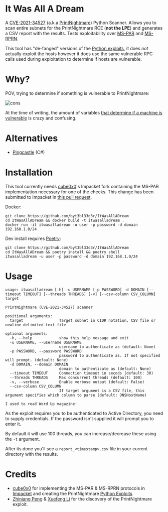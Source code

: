 # It Was All A Dream

A [CVE-2021-34527](https://msrc.microsoft.com/update-guide/vulnerability/CVE-2021-34527) (a.k.a [PrintNightmare](https://github.com/afwu/PrintNightmare)) Python Scanner. Allows you to scan entire subnets for the PrintNightmare RCE (**not the LPE**) and generates a CSV report with the results. Tests exploitability over [MS-PAR](https://docs.microsoft.com/en-us/openspecs/windows_protocols/ms-par/695e3f9a-f83f-479a-82d9-ba260497c2d0) and [MS-RPRN](https://docs.microsoft.com/en-us/openspecs/windows_protocols/ms-rprn/d42db7d5-f141-4466-8f47-0a4be14e2fc1).

This tool has "de-fanged" versions of the [Python exploits](https://github.com/cube0x0/CVE-2021-1675), it does *not* actually exploit the hosts however it does use the same vulnerable RPC calls used during exploitation to determine if hosts are vulnerable.

# Why?

POV, trying to determine if something is vulnerable to PrintNightmare:

![cons](https://user-images.githubusercontent.com/5151193/124521349-0d278180-dda4-11eb-9643-4facd4b1c3fe.jpg)


At the time of writing, the amount of variables [that determine if a machine is vulnerable](https://twitter.com/StanHacked/status/1410922404252168196?s=20) is crazy and confusing.

# Alternatives

- [Pingcastle](https://www.pingcastle.com/) (C#)

# Installation


This tool currently needs [cube0x0](https://github.com/cube0x0)'s Impacket fork containing the MS-PAR implementation necessary for one of the checks. This change has been submitted to Impacket in [this pull request](https://github.com/SecureAuthCorp/impacket/pull/1114).


Docker:
```
git clone https://github.com/byt3bl33d3r/ItWasAllADream
cd ItWasAllADream && docker build -t itwasalladream .
docker run -it itwasalladream -u user -p password -d domain 192.168.1.0/24
```

Dev install requires [Poetry](https://python-poetry.org/):
```
git clone https://github.com/byt3bl33d3r/ItWasAllADream
cd ItWasAllADream && poetry install && poetry shell
itwasalladream -u user -p password -d domain 192.168.1.0/24
```
# Usage

```
usage: itwasalladream [-h] -u USERNAME [-p PASSWORD] -d DOMAIN [--timeout TIMEOUT] [--threads THREADS] [-v] [--csv-column CSV_COLUMN] target

PrintNightmare (CVE-2021-34527) scanner

positional arguments:
  target                Target subnet in CIDR notation, CSV file or newline-delimited text file

optional arguments:
  -h, --help            show this help message and exit
  -u USERNAME, --username USERNAME
                        username to authenticate as (default: None)
  -p PASSWORD, --password PASSWORD
                        password to authenticate as. If not specified will prompt. (default: None)
  -d DOMAIN, --domain DOMAIN
                        domain to authenticate as (default: None)
  --timeout TIMEOUT     Connection timeout in secods (default: 30)
  --threads THREADS     Max concurrent threads (default: 100)
  -v, --verbose         Enable verbose output (default: False)
  --csv-column CSV_COLUMN
                        If target argument is a CSV file, this argument specifies which column to parse (default: DNSHostName)

I used to read Word Up magazine!
```

As the exploit requires you to be authenticated to Active Directory, you need to supply credentials. If the password isn't supplied it will prompt you to enter it.

By default it will use 100 threads, you can increase/decrease these using the `-t` argument.

After its done you'll see a `report_<timestamp>.csv` file in your current directory with the results.


# Credits

- [cube0x0](https://github.com/cube0x0) for implementing the MS-PAR & MS-RPRN protocols in [Impacket](https://github.com/SecureAuthCorp/impacket) and creating the PrintNightmare [Python Exploits](https://github.com/cube0x0/CVE-2021-1675)
- [Zhiniang Peng](https://twitter.com/edwardzpeng) & [Xuefeng Li](https://twitter.com/lxf02942370) for the discovery of the PrintNightmare exploit.